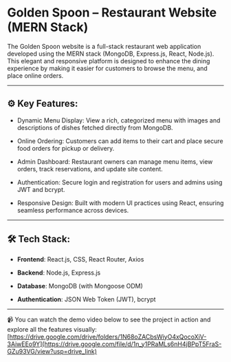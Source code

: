# Golden Spoon – Restaurant Website (MERN Stack)

The Golden Spoon website is a full-stack restaurant web application developed using the MERN stack (MongoDB, Express.js, React, Node.js). This elegant and responsive platform is designed to enhance the dining experience by making it easier for customers to browse the menu, and place online orders.

---

## ⚙️ Key Features:

- Dynamic Menu Display: View a rich, categorized menu with images and descriptions of dishes fetched directly from MongoDB.

- Online Ordering: Customers can add items to their cart and place secure food orders for pickup or delivery.

- Admin Dashboard: Restaurant owners can manage menu items, view orders, track reservations, and update site content.

- Authentication: Secure login and registration for users and admins using JWT and bcrypt.

- Responsive Design: Built with modern UI practices using React, ensuring seamless performance across devices.

---

## 🛠 Tech Stack:

- **Frontend**: React.js, CSS, React Router, Axios

- **Backend**: Node.js, Express.js

- **Database**: MongoDB (with Mongoose ODM)

- **Authentication**: JSON Web Token (JWT), bcrypt

---

📹 You can watch the demo video below to see the project in action and explore all the features visually: 
[https://drive.google.com/drive/folders/1N68oZACbsWiyO4xQocoXiV-3AiwEEo9Y](https://drive.google.com/file/d/1n_y1PRaMLs6nH4jBPpT5FraS-GZu93VG/view?usp=drive_link)
